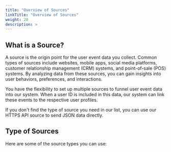 ```yaml
---
title: "Overview of Sources"
linkTitle: "Overview of Sources"
weight: 20
description: >
---
```


## What is a Source?

A source is the origin point for the user event data you collect. Common types of sources include websites, mobile apps, social media platforms, customer relationship management (CRM) systems, and point-of-sale (POS) systems. By analyzing data from these sources, you can gain insights into user behaviors, preferences, and interactions.

You have the flexibility to set up multiple sources to funnel user event data into our system. When a user ID is included in this data, our system can link these events to the respective user profiles.

If you don't find the type of source you need in our list, you can use our HTTPS API source to send JSON data directly.

## Type of Sources

Here are some of the source types you can use:
